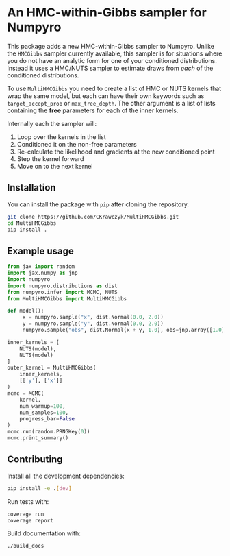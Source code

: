 # An HMC-within-Gibbs sampler for Numpyro

This package adds a new HMC-within-Gibbs sampler to Numpyro.  Unlike the `HMCGibbs` sampler currently available, this sampler is for situations where you do not have an analytic form for one of your conditioned distributions.  Instead it uses a HMC/NUTS sampler to estimate draws from *each* of the conditioned distributions.

To use `MultiHMCGibbs` you need to create a list of HMC or NUTS kernels that wrap the same model, but each can have their own keywords such as `target_accept_prob` or `max_tree_depth`.  The other argument is a list of lists containing the **free** parameters for each of the inner kernels. 

Internally each the sampler will:
1. Loop over the kernels in the list
2. Conditioned it on the non-free parameters
3. Re-calculate the likelihood and gradients at the new conditioned point
4. Step the kernel forward
5. Move on to the next kernel

## Installation

You can install the package with `pip` after cloning the repository.

```bash
git clone https://github.com/CKrawczyk/MultiHMCGibbs.git
cd MultiHMCGibbs
pip install .
```

## Example usage

```python
from jax import random
import jax.numpy as jnp
import numpyro
import numpyro.distributions as dist
from numpyro.infer import MCMC, NUTS
from MultiHMCGibbs import MultiHMCGibbs

def model():
     x = numpyro.sample("x", dist.Normal(0.0, 2.0))
     y = numpyro.sample("y", dist.Normal(0.0, 2.0))
     numpyro.sample("obs", dist.Normal(x + y, 1.0), obs=jnp.array([1.0]))

inner_kernels = [
    NUTS(model),
    NUTS(model)
]
outer_kernel = MultiHMCGibbs(
    inner_kernels,
    [['y'], ['x']]
)
mcmc = MCMC(
    kernel,
    num_warmup=100,
    num_samples=100,
    progress_bar=False
)
mcmc.run(random.PRNGKey(0))
mcmc.print_summary()
```

## Contributing

Install all the development dependencies:
```bash
pip install -e .[dev]
```

Run tests with:
```bash
coverage run
coverage report
```

Build documentation with:
```bash
./build_docs
```
